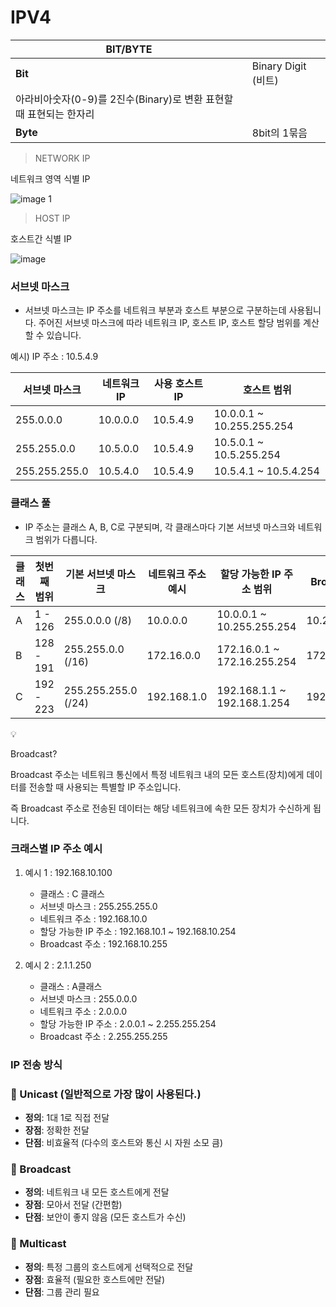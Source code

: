 # IPV4

| BIT/BYTE |  |
| --- | --- |
| **Bit** | Binary Digit (비트)
아라비아숫자(0-9)를 2진수(Binary)로 변환 표현할때 표현되는 한자리 |
| **Byte** | 8bit의 1묶음 |

> NETWORK IP
> 

네트워크 영역 식별 IP

![image 1](https://github.com/user-attachments/assets/4295c426-f89d-49b3-a53d-a5822e8b6146)

> HOST IP
> 

호스트간 식별 IP

![image](https://github.com/user-attachments/assets/601394f5-93d2-41b7-b934-8bcf05f25ac1)

### 서브넷 마스크

- 서브넷 마스크는 IP 주소를 네트워크 부분과 호스트 부분으로 구분하는데 사용됩니다. 주어진 서브넷 마스크에 따라 네트워크 IP, 호스트 IP, 호스트 할당 범위를 계산 할 수 있습니다.

예시) IP 주소 : 10.5.4.9

| 서브넷 마스크 | 네트워크 IP | 사용 호스트 IP | 호스트 범위 |
| --- | --- | --- | --- |
| 255.0.0.0 | 10.0.0.0 | 10.5.4.9 | 10.0.0.1 ~ 10.255.255.254 |
| 255.255.0.0 | 10.5.0.0 | 10.5.4.9 | 10.5.0.1 ~ 10.5.255.254 |
| 255.255.255.0 | 10.5.4.0 | 10.5.4.9 | 10.5.4.1 ~ 10.5.4.254 |

 

### 클래스 풀

- IP 주소는 클래스 A, B, C로 구분되며, 각 클래스마다 기본 서브넷 마스크와 네트워크 범위가 다릅니다.

| 클래스 | 첫번째 범위 | 기본 서브넷 마스크 | 네트워크 주소 예시 | 할당 가능한 IP 주소 범위 | Broadcast 주소 |
| --- | --- | --- | --- | --- | --- |
| A | 1 - 126 | 255.0.0.0 (/8) | 10.0.0.0 | 10.0.0.1 ~ 10.255.255.254 | 10.255.255.255 |
| B | 128 - 191 | 255.255.0.0 (/16) | 172.16.0.0 | 172.16.0.1 ~ 172.16.255.254 | 172.16.255.255 |
| C | 192 - 223 | 255.255.255.0 (/24) | 192.168.1.0 | 192.168.1.1 ~ 192.168.1.254 | 192.168.1.255 |

<aside>
💡

Broadcast?

Broadcast 주소는 네트워크 통신에서 특정 네트워크 내의 모든 호스트(장치)에게 데이터를 전송할 때 사용되는 특별할 IP 주소입니다. 

즉 Broadcast 주소로 전송된 데이터는 해당 네트워크에 속한 모든 장치가 수신하게 됩니다.

</aside>

### 크래스별 IP 주소 예시

1. 예시 1 : 192.168.10.100
    - 클래스 : C 클래스
    - 서브넷 마스크 : 255.255.255.0
    - 네트워크 주소 : 192.168.10.0
    - 할당 가능한 IP 주소 : 192.168.10.1 ~ 192.168.10.254
    - Broadcast 주소 : 192.168.10.255

1. 예시 2 : 2.1.1.250
    - 클래스 : A클래스
    - 서브넷 마스크 : 255.0.0.0
    - 네트워크 주소 : 2.0.0.0
    - 할당 가능한 IP 주소 : 2.0.0.1 ~ 2.255.255.254
    - Broadcast 주소 : 2.255.255.255

### IP 전송 방식

### 🔹 Unicast (일반적으로 가장 많이 사용된다.)

- **정의**: 1대 1로 직접 전달
- **장점**: 정확한 전달
- **단점**: 비효율적 (다수의 호스트와 통신 시 자원 소모 큼)

### 🔹 Broadcast

- **정의**: 네트워크 내 모든 호스트에게 전달
- **장점**: 모아서 전달 (간편함)
- **단점**: 보안이 좋지 않음 (모든 호스트가 수신)

### 🔹 Multicast

- **정의**: 특정 그룹의 호스트에게 선택적으로 전달
- **장점**: 효율적 (필요한 호스트에만 전달)
- **단점**: 그룹 관리 필요
